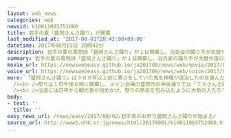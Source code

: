 ```yaml
---
layout: web_news
categories: web
newsid: k10011083751000
title: 岩手の夏「盛岡さんさ踊り」が開幕
last_modified_at: '2017-08-01T20:42:00+09:00'
datetime: 2017年08月01日 20時42分
description: 岩手の夏の風物詩「盛岡さんさ踊り」が１日開幕し、浴衣姿の踊り手が太鼓や笛の音に合わせて盛岡市中心部を練り歩きました。
summary: 岩手の夏の風物詩「盛岡さんさ踊り」が１日開幕し、浴衣姿の踊り手が太鼓や笛の音に合わせて盛岡市中心部を練り歩きました。
movie_url: https://newswebeasy.github.io/ja201708/news/web/movie/2017/08/02/k10011083751000.mp4
voice_url: https://newswebeasy.github.io/ja201708/news/web/voice/2017/08/02/k10011083751000.mp3
more: 「盛岡さんさ踊り」は３００年以上前に悪さをしていた鬼を神様が退治したのを喜んだ人たちが踊ったのが始まりと言われていて、ことしは４日までの期間中、延べ２５７団体合わせて３万５０００人余りが参加します。<br
  /><br />祭りは１日午後６時に開幕し、メイン会場の盛岡市の中央通りでは「ミスさんさ踊り」を先頭に、色鮮やかな浴衣を着て華やかに着飾った踊り手たちが華麗な踊りを披露しました。<br
  /><br />沿道には日中から観光客が詰めかけ、祭りの熱気を包み込むように大勢の人たちで埋め尽くされていました。<br /><br />職場の仲間と見に来た女性は「初めて見たが、祭の雰囲気がとてもよかった。見ていたら踊りたくなってまねしていました」と話していました。また踊り手として、３日に参加する予定の小学生は「さんさ踊りは伝統的なところと新しいところが両方あるのがいい。あさっては緊張するけど一生懸命頑張りたい」と話していました。
body:
- text: ''
  title: ''
easy_news_url: /news/easy/2017/08/02/岩手県のお祭り盛岡さんさ踊りが始まる/
source_url: http://www3.nhk.or.jp/news/html/20170801/k10011083751000.html
...
```

